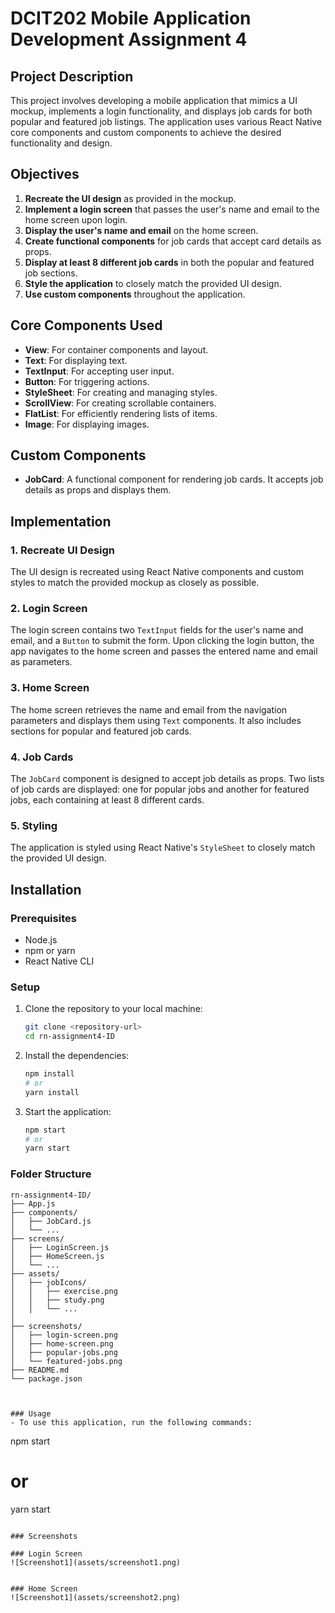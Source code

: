 # DCIT202 Mobile Application Development Assignment 4

## Project Description

This project involves developing a mobile application that mimics a UI mockup, implements a login functionality, and displays job cards for both popular and featured job listings. The application uses various React Native core components and custom components to achieve the desired functionality and design.

## Objectives

1. **Recreate the UI design** as provided in the mockup.
2. **Implement a login screen** that passes the user's name and email to the home screen upon login.
3. **Display the user's name and email** on the home screen.
4. **Create functional components** for job cards that accept card details as props.
5. **Display at least 8 different job cards** in both the popular and featured job sections.
6. **Style the application** to closely match the provided UI design.
7. **Use custom components** throughout the application.

## Core Components Used

- **View**: For container components and layout.
- **Text**: For displaying text.
- **TextInput**: For accepting user input.
- **Button**: For triggering actions.
- **StyleSheet**: For creating and managing styles.
- **ScrollView**: For creating scrollable containers.
- **FlatList**: For efficiently rendering lists of items.
- **Image**: For displaying images.

## Custom Components

- **JobCard**: A functional component for rendering job cards. It accepts job details as props and displays them.

## Implementation

### 1. Recreate UI Design

The UI design is recreated using React Native components and custom styles to match the provided mockup as closely as possible.

### 2. Login Screen

The login screen contains two `TextInput` fields for the user's name and email, and a `Button` to submit the form. Upon clicking the login button, the app navigates to the home screen and passes the entered name and email as parameters.

### 3. Home Screen

The home screen retrieves the name and email from the navigation parameters and displays them using `Text` components. It also includes sections for popular and featured job cards.

### 4. Job Cards

The `JobCard` component is designed to accept job details as props. Two lists of job cards are displayed: one for popular jobs and another for featured jobs, each containing at least 8 different cards.

### 5. Styling

The application is styled using React Native's `StyleSheet` to closely match the provided UI design.

## Installation

### Prerequisites

- Node.js
- npm or yarn
- React Native CLI

### Setup

1. Clone the repository to your local machine:

    ```bash
    git clone <repository-url>
    cd rn-assignment4-ID
    ```

2. Install the dependencies:

    ```bash
    npm install
    # or
    yarn install
    ```

3. Start the application:

    ```bash
    npm start
    # or
    yarn start
    ```

### Folder Structure

```plaintext
rn-assignment4-ID/
├── App.js
├── components/
│   ├── JobCard.js
│   └── ...
├── screens/
│   ├── LoginScreen.js
│   ├── HomeScreen.js
│   └── ...
├── assets/
│   ├── jobIcons/
│   │   ├── exercise.png
│   │   ├── study.png
│   │   └── ...
│  
├── screenshots/
│   ├── login-screen.png
│   ├── home-screen.png
│   ├── popular-jobs.png
│   └── featured-jobs.png
├── README.md
└── package.json



### Usage
- To use this application, run the following commands:
```
npm start
# or
yarn start

```

### Screenshots

### Login Screen
![Screenshot1](assets/screenshot1.png)


### Home Screen
![Screenshot1](assets/screenshot2.png)